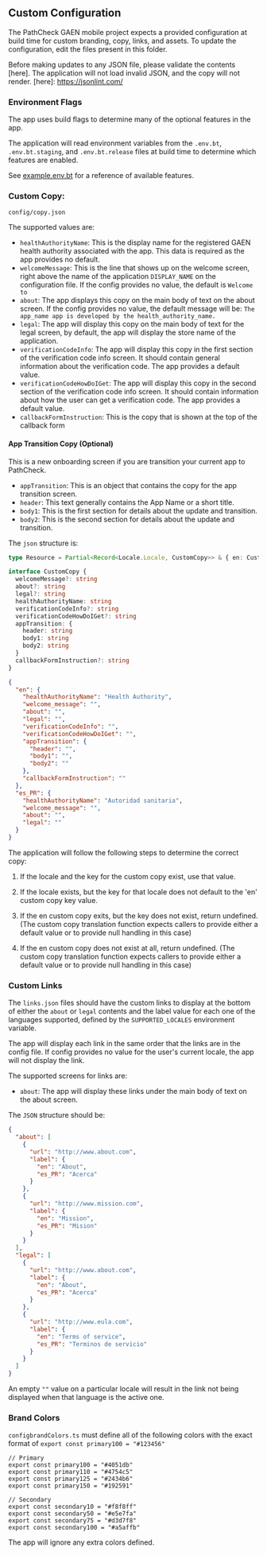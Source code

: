 ## Custom Configuration

The PathCheck GAEN mobile project expects a provided configuration at build time
for custom branding, copy, links, and assets. To update the configuration, edit
the files present in this folder.

Before making updates to any JSON file, please validate the contents [here].
The application will not load invalid JSON, and the copy will not render.
[here]: https://jsonlint.com/

### Environment Flags

The app uses build flags to determine many of the optional features in the app.

The application will read environment variables from the `.env.bt`,
`.env.bt.staging`, and `.env.bt.release` files at build time to determine which
features are enabled.

See [example.env.bt](../example.env.bt) for a reference of available features.

### Custom Copy:

`config/copy.json`

The supported values are:

- `healthAuthorityName`: This is the display name for the registered GAEN health authority associated with the app. This data is required as the app provides no default.
- `welcomeMessage`: This is the line that shows up on the welcome screen, right above the name of the application `DISPLAY_NAME` on the configuration file. If the config provides no value, the default is `Welcome to`
- `about`: The app displays this copy on the main body of text on the about screen.
  If the config provides no value, the default message will be:
  `The app_name app is developed by the health_authority_name.`
- `legal`: The app will display this copy on the main body of text for the legal screen,
  by default, the app will display the store name of the application.
- `verificationCodeInfo`: The app will display this copy in the first section of
  the verification code info screen. It should contain general information about
  the verification code. The app provides a default value.
- `verificationCodeHowDoIGet`: The app will display this copy in the second section of
  the verification code info screen. It should contain information about how the
  user can get a verification code. The app provides a default value.
- `callbackFormInstruction`: This is the copy that is shown at the top of the callback form

#### App Transition Copy (Optional)

This is a new onboarding screen if you are transition your current app to PathCheck.

- `appTransition`: This is an object that contains the copy for the app transition screen.
-  `header`: This text generally contains the App Name or a short title.
- `body1`: This is the first section for details about the update and transition.
- `body2`: This is the second section for details about the update and transition.

The `json` structure is:

```typescript
type Resource = Partial<Record<Locale.Locale, CustomCopy>> & { en: CustomCopy }

interface CustomCopy {
  welcomeMessage?: string
  about?: string
  legal?: string
  healthAuthorityName: string
  verificationCodeInfo?: string
  verificationCodeHowDoIGet?: string
  appTransition: {
    header: string
    body1: string
    body2: string
  }
  callbackFormInstruction?: string
}
```

```json
{
  "en": {
    "healthAuthorityName": "Health Authority",
    "welcome_message": "",
    "about": "",
    "legal": "",
    "verificationCodeInfo": "",
    "verificationCodeHowDoIGet": "",
    "appTransition": {
      "header": "",
      "body1": "",
      "body2": ""
    },
    "callbackFormInstruction": ""
  },
  "es_PR": {
    "healthAuthorityName": "Autoridad sanitaria",
    "welcome_message": "",
    "about": "",
    "legal": ""
  }
}
```

The application will follow the following steps to determine the correct copy:

1. If the locale and the key for the custom copy exist, use that value.

2. If the locale exists, but the key for that locale does not default to
   the 'en' custom copy key value.

3. If the en custom copy exits, but the key does not exist, return
   undefined. (The custom copy translation function expects callers to provide either a default value or to provide null handling in this case)

4. If the en custom copy does not exist at all, return undefined. (The custom copy translation function expects callers to provide either a default value or to provide null handling in this case)

### Custom Links

The `links.json` files should have the custom links to display at the bottom
of either the `about` or `legal` contents and the label value for each one of
the languages supported, defined by the `SUPPORTED_LOCALES` environment
variable.

The app will display each link in the same order that the links are in the config file. If config provides no value for the user's current locale, the app will not display the link.

The supported screens for links are:

- `about`: The app will display these links under the main body of text on the about screen.

The `JSON` structure should be:

```json
{
  "about": [
    {
      "url": "http://www.about.com",
      "label": {
        "en": "About",
        "es_PR": "Acerca"
      }
    },
    {
      "url": "http://www.mission.com",
      "label": {
        "en": "Mission",
        "es_PR": "Mision"
      }
    }
  ],
  "legal": [
    {
      "url": "http://www.about.com",
      "label": {
        "en": "About",
        "es_PR": "Acerca"
      }
    },
    {
      "url": "http://www.eula.com",
      "label": {
        "en": "Terms of service",
        "es_PR": "Terminos de servicio"
      }
    }
  ]
}
```

An empty `""` value on a particular locale will result in the link not being
displayed when that language is the active one.

### Brand Colors

`configbrandColors.ts` must define all of the following colors with the exact
format of `export const primary100 = "#123456"`

```
// Primary
export const primary100 = "#4051db"
export const primary110 = "#4754c5"
export const primary125 = "#2434b6"
export const primary150 = "#192591"

// Secondary
export const secondary10 = "#f8f8ff"
export const secondary50 = "#e5e7fa"
export const secondary75 = "#d3d7f8"
export const secondary100 = "#a5affb"
```

The app will ignore any extra colors defined.
